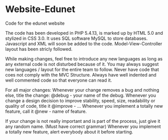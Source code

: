 Website-Edunet
==============

Code for the edunet website

The code has been developed in PHP 5.4.13, is marked up by HTML 5.0 and stylized in CSS 3.0.
It uses SQL software MySQL to store databases.
Javascript and XML will soon be added to the code. Model-View-Controller layout has been stricly followed.

While making changes, feel free to introduce any new languages as long as any external code is not disturbed because of it.
You may always suggest new languages / layout for the entire team to follow.
Never have code that coes not comply with the MVC Structure.
Always have well indented and well commented code so that everyone can read it.

For all major changes:
Whenever your change removes a bug and nothing else, title the change: @debug - your name of the debug.
Whenever you change a design decision to improve stability, speed, size, readability or quality of code, title it @improve - ...
Whenever you implement a totally new feature, call it @new - name of feature.

If your change is not really important and is part of the process, just give it any random name. (Must have correct grammar)
Whenever you implement a totally new feature, alert everybody about it before starting.
